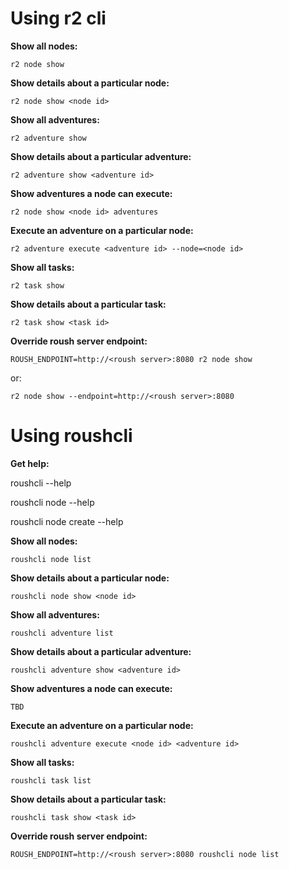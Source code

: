 Using r2 cli
==

**Show all nodes:**

    r2 node show

**Show details about a particular node:**

    r2 node show <node id>

**Show all adventures:**

    r2 adventure show

**Show details about a particular adventure:**

    r2 adventure show <adventure id>

**Show adventures a node can execute:**

    r2 node show <node id> adventures

**Execute an adventure on a particular node:**

    r2 adventure execute <adventure id> --node=<node id>

**Show all tasks:**

    r2 task show

**Show details about a particular task:**

    r2 task show <task id>

**Override roush server endpoint:**

    ROUSH_ENDPOINT=http://<roush server>:8080 r2 node show

or:

    r2 node show --endpoint=http://<roush server>:8080

Using roushcli
==

**Get help:**

  roushcli --help

  roushcli node --help

  roushcli node create --help

**Show all nodes:**

    roushcli node list

**Show details about a particular node:**

    roushcli node show <node id>

**Show all adventures:**

    roushcli adventure list

**Show details about a particular adventure:**

    roushcli adventure show <adventure id>

**Show adventures a node can execute:**

    TBD

**Execute an adventure on a particular node:**

    roushcli adventure execute <node id> <adventure id>

**Show all tasks:**

    roushcli task list

**Show details about a particular task:**

    roushcli task show <task id>

**Override roush server endpoint:**

    ROUSH_ENDPOINT=http://<roush server>:8080 roushcli node list
